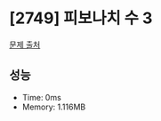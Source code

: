 # [2749] 피보나치 수 3

[문제 출처](https://www.acmicpc.net/problem/2749)

## 성능

- Time: 0ms
- Memory: 1.116MB